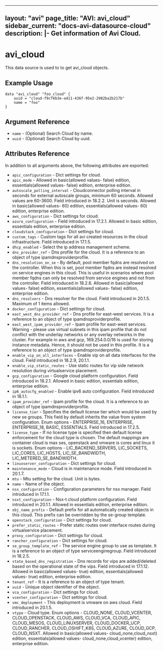 <!--
    Copyright 2021 VMware, Inc.
    SPDX-License-Identifier: Mozilla Public License 2.0
-->
---
layout: "avi"
page_title: "AVI: avi_cloud"
sidebar_current: "docs-avi-datasource-cloud"
description: |-
  Get information of Avi Cloud.
---

# avi_cloud

This data source is used to to get avi_cloud objects.

## Example Usage

```hcl
data "avi_cloud" "foo_cloud" {
    uuid = "cloud-f9cf6b3e-a411-436f-95e2-2982ba2b217b"
    name = "foo"
}
```

## Argument Reference

* `name` - (Optional) Search Cloud by name.
* `uuid` - (Optional) Search Cloud by uuid.

## Attributes Reference

In addition to all arguments above, the following attributes are exported:

* `apic_configuration` - Dict settings for cloud.
* `apic_mode` - Allowed in basic(allowed values- false) edition, essentials(allowed values- false) edition, enterprise edition.
* `autoscale_polling_interval` - Cloudconnector polling interval in seconds for external autoscale groups, minimum 60 seconds. Allowed values are 60-3600. Field introduced in 18.2.2. Unit is seconds. Allowed in basic(allowed values- 60) edition, essentials(allowed values- 60) edition, enterprise edition.
* `aws_configuration` - Dict settings for cloud.
* `azure_configuration` - Field introduced in 17.2.1. Allowed in basic edition, essentials edition, enterprise edition.
* `cloudstack_configuration` - Dict settings for cloud.
* `custom_tags` - Custom tags for all avi created resources in the cloud infrastructure. Field introduced in 17.1.5.
* `dhcp_enabled` - Select the ip address management scheme.
* `dns_provider_ref` - Dns profile for the cloud. It is a reference to an object of type ipamdnsproviderprofile.
* `dns_resolution_on_se` - By default, pool member fqdns are resolved on the controller. When this is set, pool member fqdns are instead resolved on service engines in this cloud. This is useful in scenarios where pool member fqdns can only be resolved from service engines and not from the controller. Field introduced in 18.2.6. Allowed in basic(allowed values- false) edition, essentials(allowed values- false) edition, enterprise edition.
* `dns_resolvers` - Dns resolver for the cloud. Field introduced in 20.1.5. Maximum of 1 items allowed.
* `docker_configuration` - Dict settings for cloud.
* `east_west_dns_provider_ref` - Dns profile for east-west services. It is a reference to an object of type ipamdnsproviderprofile.
* `east_west_ipam_provider_ref` - Ipam profile for east-west services. Warning - please use virtual subnets in this ipam profile that do not conflict with the underlay networks or any overlay networks in the cluster. For example in aws and gcp, 169.254.0.0/16 is used for storing instance metadata. Hence, it should not be used in this profile. It is a reference to an object of type ipamdnsproviderprofile.
* `enable_vip_on_all_interfaces` - Enable vip on all data interfaces for the cloud. Field introduced in 18.2.9, 20.1.1.
* `enable_vip_static_routes` - Use static routes for vip side network resolution during virtualservice placement.
* `gcp_configuration` - Google cloud platform configuration. Field introduced in 18.2.1. Allowed in basic edition, essentials edition, enterprise edition.
* `ip6_autocfg_enabled` - Enable ipv6 auto configuration. Field introduced in 18.1.1.
* `ipam_provider_ref` - Ipam profile for the cloud. It is a reference to an object of type ipamdnsproviderprofile.
* `license_tier` - Specifies the default license tier which would be used by new se groups. This field by default inherits the value from system configuration. Enum options - ENTERPRISE_16, ENTERPRISE, ENTERPRISE_18, BASIC, ESSENTIALS. Field introduced in 17.2.5.
* `license_type` - If no license type is specified then default license enforcement for the cloud type is chosen. The default mappings are container cloud is max ses, openstack and vmware is cores and linux it is sockets. Enum options - LIC_BACKEND_SERVERS, LIC_SOCKETS, LIC_CORES, LIC_HOSTS, LIC_SE_BANDWIDTH, LIC_METERED_SE_BANDWIDTH.
* `linuxserver_configuration` - Dict settings for cloud.
* `maintenance_mode` - Cloud is in maintenance mode. Field introduced in 20.1.7.
* `mtu` - Mtu setting for the cloud. Unit is bytes.
* `name` - Name of the object.
* `nsx_configuration` - Configuration parameters for nsx manager. Field introduced in 17.1.1.
* `nsxt_configuration` - Nsx-t cloud platform configuration. Field introduced in 20.1.1. Allowed in essentials edition, enterprise edition.
* `obj_name_prefix` - Default prefix for all automatically created objects in this cloud. This prefix can be overridden by the se-group template.
* `openstack_configuration` - Dict settings for cloud.
* `prefer_static_routes` - Prefer static routes over interface routes during virtualservice placement.
* `proxy_configuration` - Dict settings for cloud.
* `rancher_configuration` - Dict settings for cloud.
* `se_group_template_ref` - The service engine group to use as template. It is a reference to an object of type serviceenginegroup. Field introduced in 18.2.5.
* `state_based_dns_registration` - Dns records for vips are added/deleted based on the operational state of the vips. Field introduced in 17.1.12. Allowed in basic(allowed values- true) edition, essentials(allowed values- true) edition, enterprise edition.
* `tenant_ref` - It is a reference to an object of type tenant.
* `uuid` - Unique object identifier of the object.
* `vca_configuration` - Dict settings for cloud.
* `vcenter_configuration` - Dict settings for cloud.
* `vmc_deployment` - This deployment is vmware on aws cloud. Field introduced in 20.1.5.
* `vtype` - Cloud type. Enum options - CLOUD_NONE, CLOUD_VCENTER, CLOUD_OPENSTACK, CLOUD_AWS, CLOUD_VCA, CLOUD_APIC, CLOUD_MESOS, CLOUD_LINUXSERVER, CLOUD_DOCKER_UCP, CLOUD_RANCHER, CLOUD_OSHIFT_K8S, CLOUD_AZURE, CLOUD_GCP, CLOUD_NSXT. Allowed in basic(allowed values- cloud_none,cloud_nsxt) edition, essentials(allowed values- cloud_none,cloud_vcenter) edition, enterprise edition.

